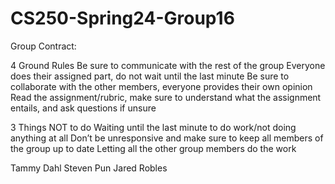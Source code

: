 # CS250-Spring24-Group16
Group Contract:

4 Ground Rules
Be sure to communicate with the rest of the group
Everyone does their assigned part, do not wait until the last minute
Be sure to collaborate with the other members, everyone provides their own opinion
Read the assignment/rubric, make sure to understand what the assignment entails, and ask questions if unsure

3 Things NOT to do
Waiting until the last minute to do work/not doing anything at all
Don’t be unresponsive and make sure to keep all members of the group up to date
Letting all the other group members do the work

Tammy Dahl
Steven Pun
Jared Robles
